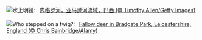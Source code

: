 ![](https://www.bing.com/th?id=OHR.RioNegro_ZH-CN2121977810_UHD.jpg&w=1000)水上明镜:&nbsp;&ensp;[内格罗河，亚马逊河流域，巴西 (© Timothy Allen/Getty Images)](https://www.bing.com/th?id=OHR.RioNegro_ZH-CN2121977810_UHD.jpg)
<br><br/>
![](https://www.bing.com/th?id=OHR.BradgateFallow_EN-US3932725763_UHD.jpg&w=1000)Who stepped on a twig?:&nbsp;&ensp;[Fallow deer in Bradgate Park, Leicestershire, England (© Chris Bainbridge/Alamy)](https://www.bing.com/th?id=OHR.BradgateFallow_EN-US3932725763_UHD.jpg)
<br><br/>
